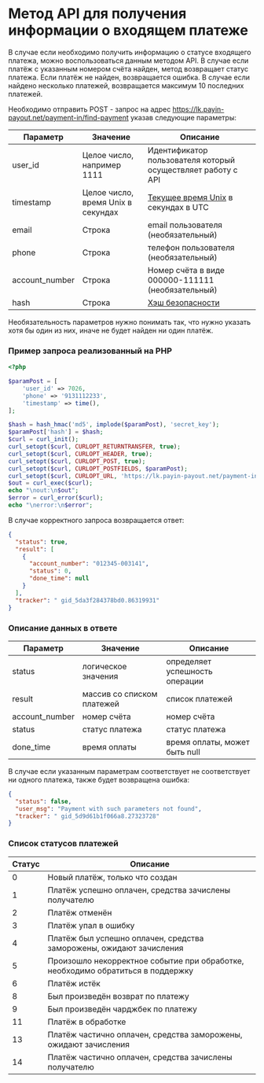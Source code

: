 # Метод API для получения информации о входящем платеже

В случае если необходимо получить информацию о статусе входящего платежа, можно воспользоваться
данным методом API. В случае если платёж с указанным номером счёта найден, метод возвращает статус платежа.
Если платёж не найден, возвращается ошибка. В случае если найдено несколько платежей, возвращается максимум
10 последних платежей.

Необходимо отправить POST - запрос на адрес
https://lk.payin-payout.net/payment-in/find-payment указав следующие параметры:

|Параметр|Значение|Описание|
|---|---|---|
|user_id   | Целое число, например 1111   |Идентификатор пользователя который осуществляет работу с API   |
|timestamp   | Целое число, время Unix в секундах | [Текущее время Unix](calculate-hash.md#Метка-текущего-времени-в-параметрах) в секундах в UTC |
|email   | Строка  |email пользователя (необязательный) |
|phone   | Строка  |телефон пользователя (необязательный)   |
|account_number   | Строка  |Номер счёта в виде 000000-111111 (необязательный) |
|hash   | Строка  |[Хэш безопасности](calculate-hash.md)   |

Необязательность параметров нужно понимать так, что нужно указать хотя бы один из них, иначе не будет найден
ни один платёж.

### Пример запроса реализованный на PHP

```php
<?php

$paramPost = [
    'user_id' => 7026,
    'phone' => '9131112233',
    'timestamp' => time(),
];

$hash = hash_hmac('md5', implode($paramPost), 'secret_key');
$paramPost['hash'] = $hash;
$curl = curl_init();
curl_setopt($curl, CURLOPT_RETURNTRANSFER, true);
curl_setopt($curl, CURLOPT_HEADER, true);
curl_setopt($curl, CURLOPT_POST, true);
curl_setopt($curl, CURLOPT_POSTFIELDS, $paramPost);
curl_setopt($curl, CURLOPT_URL, 'https://lk.payin-payout.net/payment-in/find-payment');
$out = curl_exec($curl);
echo "\nout:\n$out";
$error = curl_error($curl);
echo "\nerror:\n$error";
```

В случае корректного запроса возвращается ответ:

```json
{
  "status": true,
  "result": [
    {
      "account_number": "012345-003141",
      "status": 0,
      "done_time": null
    }
  ],
  "tracker": " gid_5da3f284378bd0.86319931"
}

```

### Описание данных в ответе

|Параметр|Значение|Описание|
|---|---|---|
|status   | логическое значения   |определяет успешность операции  |
|result   |массив со списком платежей   |список платежей  |
|account_number   |номер счёта   |номер счёта   |
|status   |статус платежа   |статус платежа   |
|done_time   |время оплаты   |время оплаты, может быть null |

В случае если указанным параметрам соответствует не соответствует ни одного платежа, также будет возвращена ошибка:

```json
{
  "status": false,
  "user_msg": "Payment with such parameters not found",
  "tracker": " gid_5d9d61b1f066a8.27323728"
}
```

### Список статусов платежей

|Статус|Описание|
|---|---|
|0   | Новый платёж, только что создан
|1   |Платёж успешно оплачен, средства зачислены получателю
|2   |Платёж отменён
|3   |Платёж упал в ошибку
|4   |Платёж был успешно оплачен, средства заморожены, ожидают зачисления
|5   |Произошло некорректное событие при обработке, необходимо обратиться в поддержку
|6   |Платёж истёк
|8   |Был произведён возврат по платежу
|9   |Был произведён чарджбек по платежу
|11   |Платёж в обработке
|13   |Платёж частично оплачен, средства заморожены, ожидают зачисления
|14   |Платёж частично оплачен, средства зачислены получателю
